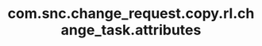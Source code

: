 ---
weight: 473
layout: page
title: com.snc.change_request.copy.rl.change_task.attributes
description: ""
value: "cmdb_ci,priority,assignment_group,assigned_to,short_description,description"
---